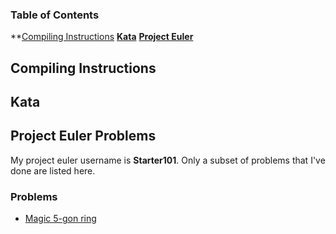
### Table of Contents
**[Compiling Instructions](#compiling-instructions)
**[Kata](#kata)**
**[Project Euler](#project-euler-problems)**

## Compiling Instructions

## Kata

## Project Euler Problems

My project euler username is **Starter101**. 
Only a subset of problems that I've done are listed here.

### Problems

* [Magic 5-gon ring](https://projecteuler.net/problem=68)


